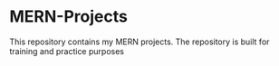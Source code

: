 # MERN-Projects
This repository contains my MERN projects. The repository is built for training and practice purposes
